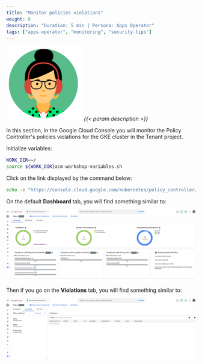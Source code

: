 ```yaml
---
title: "Monitor policies violations"
weight: 8
description: "Duration: 5 min | Persona: Apps Operator"
tags: ["apps-operator", "monitoring", "security-tips"]
---
```

![Apps Operator](/images/apps-operator.png)
_{{< param description >}}_

In this section, in the Google Cloud Console you will monitor the Policy Controller's policies violations for the GKE cluster in the Tenant project.

Initialize variables:
```Bash
WORK_DIR=~/
source ${WORK_DIR}acm-workshop-variables.sh
```

Click on the link displayed by the command below:
```Bash
echo -e "https://console.cloud.google.com/kubernetes/policy_controller/dashboard?project=${TENANT_PROJECT_ID}"
```

On the default **Dashboard** tab, you will find something similar to:

![Policy Controller Dashboard UI for GKE cluster](/images/policy-controller-dashboard-ui-gke.png)

Then if you go on the **Violations** tab, you will find something similar to:

![Policy Controller Violations UI for GKE cluster](/images/policy-controller-violations-ui-gke.png)